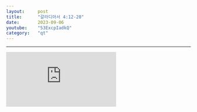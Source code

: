 ```yaml
---
layout:     post
title:      "갈라디아서 4:12-20"
date:       2023-09-06
youtube:    "53ExcpIadkQ"
category:   "qt"
---
```


<hr>
<div class="youtube">
    <iframe src="https://www.youtube.com/embed/53ExcpIadkQ" title="YouTube video player" frameborder="0" allow="accelerometer; autoplay; clipboard-write; encrypted-media; gyroscope; picture-in-picture; web-share" allowfullscreen></iframe>
</div>